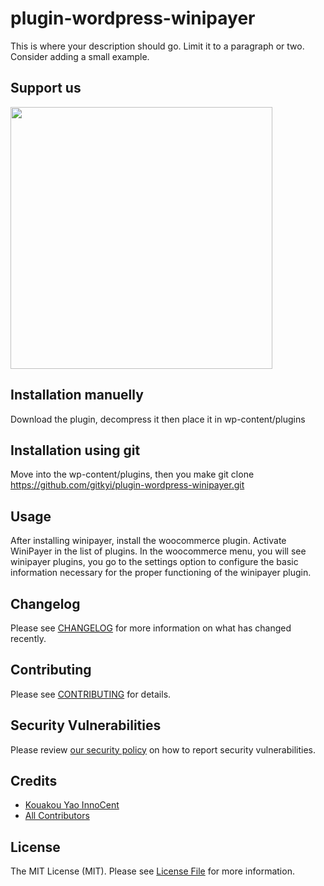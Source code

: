 # plugin-wordpress-winipayer

This is where your description should go. Limit it to a paragraph or two. Consider adding a small example.

## Support us

[<img src="https://www.winibuilder.com/file/project/wb100023/config/72150d38-a6ad-4ed8-9244-621b380f70a4.png?t=1" width="419px" />](https://www.winipayer.com)

## Installation manuelly

Download the plugin, decompress it then place it in wp-content/plugins

## Installation using git

Move into the wp-content/plugins, then you make git clone https://github.com/gitkyi/plugin-wordpress-winipayer.git

## Usage

After installing winipayer, install the woocommerce plugin. Activate WiniPayer in the list of plugins.
In the woocommerce menu, you will see winipayer plugins, you go to the settings option to configure the basic information necessary for the proper functioning of the winipayer plugin.

## Changelog

Please see [CHANGELOG](CHANGELOG.md) for more information on what has changed recently.

## Contributing

Please see [CONTRIBUTING](CONTRIBUTING.md) for details.

## Security Vulnerabilities

Please review [our security policy](../../security/policy) on how to report security vulnerabilities.

## Credits

-    [Kouakou Yao InnoCent](https://github.com/gitkyi)
-    [All Contributors](../../contributors)

## License

The MIT License (MIT). Please see [License File](LICENSE.md) for more information.
